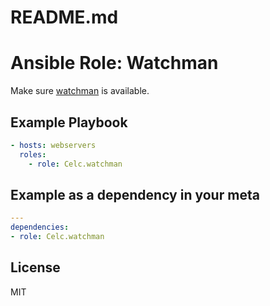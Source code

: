 # README.md
# Ansible Role: Watchman

Make sure [watchman](https://facebook.github.io/watchman/) is available.

## Example Playbook

```yml
- hosts: webservers
  roles:
    - role: Celc.watchman
```
        
## Example as a dependency in your meta


```yml
---
dependencies:
- role: Celc.watchman
```

## License

MIT
